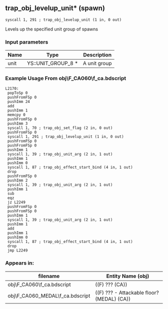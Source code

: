 ## trap_obj_levelup_unit* (spawn)

`syscall 1, 291 ; trap_obj_levelup_unit (1 in, 0 out)`

Levels up the specified unit group of spawns

### Input parameters
| Name | Type | Description
|------|------|------------
| unit   | YS::UNIT_GROUP_8 *   | A unit group


### Example Usage From obj\F_CA060\f_ca.bdscript
```plaintext
L2170:
 popToSp 0
 pushFromFSp 0
 pushImm 24
 add 
 pushImm 1
 memcpy 0
 pushFromFSp 0
 pushImm 3
 syscall 1, 70 ; trap_obj_set_flag (2 in, 0 out)
 pushFromFSp 0
 syscall 1, 291 ; trap_obj_levelup_unit (1 in, 0 out)
 pushFromFSp 0
 pushFromFSp 0
 pushImm 1
 syscall 1, 39 ; trap_obj_unit_arg (2 in, 1 out)
 pushImm 1
 pushImm 0
 syscall 1, 87 ; trap_obj_effect_start_bind (4 in, 1 out)
 drop 
 pushFromFSp 0
 pushImm 2
 syscall 1, 39 ; trap_obj_unit_arg (2 in, 1 out)
 pushImm 1
 sub 
 eqz 
 jz L2249
 pushFromFSp 0
 pushFromFSp 0
 pushImm 1
 syscall 1, 39 ; trap_obj_unit_arg (2 in, 1 out)
 pushImm 1
 add 
 pushImm 1
 pushImm 0
 syscall 1, 87 ; trap_obj_effect_start_bind (4 in, 1 out)
 drop 
 jmp L2249
```


### Appears in:
| filename | Entity Name (obj)
|----------|-------------
| obj\F_CA060\f_ca.bdscript       | ((F) ??? (CA))          
| obj\F_CA060_MEDAL\f_ca.bdscript       | ((F) ??? - Attackable floor? (MEDAL) (CA))          



